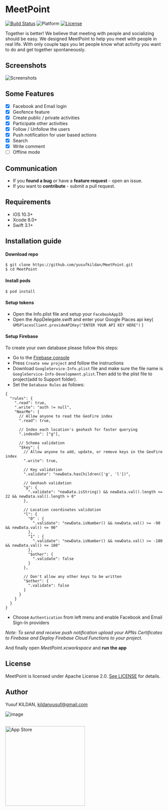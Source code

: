 # MeetPoint

[![Build Status](https://www.bitrise.io/app/7a26c93ad5a8995a.svg?token=UiTe2gkL-Nq1vXmW6Opxiw&branch=master)](https://www.bitrise.io/app/) ![Platform](https://camo.githubusercontent.com/783873a5a5968925c13e4b7748d284c56e3e676d/68747470733a2f2f636f636f61706f642d6261646765732e6865726f6b756170702e636f6d2f702f4e53537472696e674d61736b2f62616467652e737667) [![License](https://img.shields.io/badge/License-Apache%202.0-blue.svg)](https://github.com/MeetPoint-App/meetpoint-ios/blob/master/LICENSE)


Together is better! We believe that meeting with people and socializing should be easy. We designed MeetPoint to help you meet with people in real life.
With only couple taps you let people know what activity you want to do and get together spontaneously.

## Screenshots
![Screenshots](https://i.imgur.com/k5XA4DK.jpg)
## Some Features
- [x] Facebook and Email login
- [x] Geofence feature
- [x] Create public / private activities
- [x] Participate other activities
- [x] Follow / Unfollow the users
- [x] Push notification for user based actions
- [x] Search 
- [x] Write comment
- [ ] Offline mode
## Communication
* If you **found a bug** or have a **feature request** - open an issue.
* If you want to **contribute** - submit a pull request.

## Requirements
* iOS 10.3+
* Xcode 8.0+
* Swift 3.1+

## Installation guide
#### Download repo
```
$ git clone https://github.com/yusufkildan/MeetPoint.git
$ cd MeetPoint
```
#### Install pods
``` 
$ pod install
```
#### Setup tokens
- Open the Info.plist file and setup your `FacebookAppID`
- Open the AppDelegate.swift and enter your Google Places api key( `GMSPlacesClient.provideAPIKey("ENTER YOUR API KEY HERE")` )
#### Setup Firebase 
To create your own database please follow this steps:

- Go to the [Firebase console](https://console.firebase.google.com/)
- Press `Create new project` and follow the instructions
- Download `GoogleService-Info.plist` file and make sure the file name is `GoogleService-Info-Development.plist`.Then add to the plist file to project(add to Support folder).
- Set the `Database Rules` as follows:
```
{
  "rules": {
    ".read": true,
    ".write": "auth != null",
    "NearMe": {
      // Allow anyone to read the GeoFire index
      ".read": true,

      // Index each location's geohash for faster querying
      ".indexOn": ["g"],

      // Schema validation
      "$key": {
        // Allow anyone to add, update, or remove keys in the GeoFire index
        ".write": true,

        // Key validation
        ".validate": "newData.hasChildren(['g', 'l'])",

        // Geohash validation
        "g": {
          ".validate": "newData.isString() && newData.val().length <= 22 && newData.val().length > 0"
        },

        // Location coordinates validation
        "l": {
          "0" : {
            ".validate": "newData.isNumber() && newData.val() >= -90 && newData.val() <= 90"
          },
          "1" : {
            ".validate": "newData.isNumber() && newData.val() >= -180 && newData.val() <= 180"
          },
          "$other": {
            ".validate": false
          }
        },

        // Don't allow any other keys to be written
        "$other": {
          ".validate": false
        }
      }
    }
  }
}
```
- Choose `Authentication` from left menu and enable Facebook and Email Sign-In providers

*Note: To send and receive push notification upload your APNs Certificates to Firebase and Deploy Firebase Cloud Functions to your project.*

And finally open *MeetPoint.xcworkspace* and **run the app**

## License
MeetPoint is licensed under Apache License 2.0. [See LICENSE](https://github.com/MeetPoint-App/meetpoint-ios/blob/master/LICENSE) for details.

## Author

Yusuf KILDAN, kildanyusuf@gmail.com

![image](http://stream1.gifsoup.com/webroot/animatedgifs/808678_o.gif)

##
<a target="_blank" href="http://itunes.apple.com/us/app/meetpoint-app/id1363547170"><img src="https://perfectradiousa.files.wordpress.com/2016/09/itunes-app-store-logo.png"  width="250" alt="App Store" /></a>

